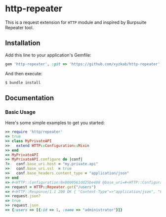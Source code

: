 # http-repeater
This is a request extension for `HTTP` module and inspired by Burpsuite Repeater tool.

## Installation

Add this line to your application's Gemfile:
```ruby
gem 'http-repeater', :git => 'https://github.com/xyzkab/http-repeater'
```

And then execute:
```bash
$ bundle install
```

## Documentation

### Basic Usage

Here's some simple examples to get you started:

```ruby
>> require 'http/repeater'
=> true
>> class MyPrivateAPI
>>   extend HTTP::Configuration::Mixin
>> end
=> MyPrivateAPI
>> MyPrivateAPI.configure do |conf|
?>   conf.base_uri.host = "my.private.api"
>>   conf.base_uri.ssl  = true
>>   conf.base_headers.content_type = "application/json"
>> end
=> #<HTTP::Configuration:0x0000561dd25be488 @base_uri=#<HTTP::Configuration::BaseURI:0x0000561dd25be410 @host="my.private.api", @port=80, @ssl=true>, @base_headers=#<HTTP::Configuration::BaseHeaders:0x0000561dd25be398 @headers=#<HTTP::Headers {"Content-Type"=>"application/json"}>>>
>> request = HTTP::Repeater.get("/users")
=> #<HTTP::Response/1.1 200 OK { "Content-Type"=>"application/json", "Connection"=>"close"}>
>> request.json?
=> true
>> request.json
=> {:users => [{:id => 1, :name => "administrator"}]}

```
